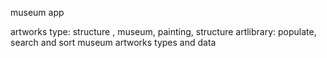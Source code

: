 museum app

artworks type: structure , museum, painting, structure
artlibrary: populate, search and sort museum artworks types and data 

